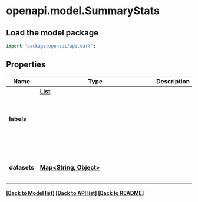 # openapi.model.SummaryStats

## Load the model package
```dart
import 'package:openapi/api.dart';
```

## Properties
Name | Type | Description | Notes
------------ | ------------- | ------------- | -------------
**labels** | [**List<Object>**](Object.md) |  | [default to const []]
**datasets** | [**Map<String, Object>**](Object.md) |  | [default to const {}]

[[Back to Model list]](../README.md#documentation-for-models) [[Back to API list]](../README.md#documentation-for-api-endpoints) [[Back to README]](../README.md)


